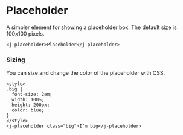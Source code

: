 # Placeholder

A simpler element for showing a placeholder box. The default size is 100x100 pixels.

```html,live
<j-placeholder>Placeholder</j-placeholder>
```

### Sizing

You can size and change the color of the placeholder with CSS.

```html,live
<style>
.big {
  font-size: 2em;
  width: 100%;
  height: 200px;
  color: blue;
}
</style>
<j-placeholder class="big">I’m big</j-placeholder>
```

